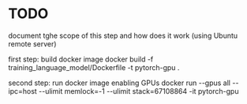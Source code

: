 # TODO
document tghe scope of this step and how does it work (using Ubuntu remote server)

first step: build docker image
docker build -f training_language_model/Dockerfile -t pytorch-gpu .

second step: run docker image enabling GPUs
docker run --gpus all --ipc=host --ulimit memlock=-1 --ulimit stack=67108864 -it pytorch-gpu
